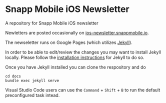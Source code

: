 # Snapp Mobile iOS Newsletter

A repository for Snapp Mobile iOS newsletter

Newletters are posted occasionally on [ios-newsletter.snappmobile.io](https://ios-newsletter.snappmobile.io/).

The newseletter runs on Google Pages (which utilizes [Jekyll](https://jekyllrb.com)).

In order to be able to edit/review the changes you may want to install Jekyll locally. Please follow the [installation instructions](https://jekyllrb.com/docs/installation/) for Jekyll to do so.

Once you have Jekyll installed you can clone the respository and do

```(zsh)
cd docs
bundle exec jekyll serve
```

Visual Studio Code users can use the `Command` + `Shift` + `B` to run the default preconfigured task intead.

<!--
<a rel="me" href="https://mastodon.social/@ios_newsletter_snapp">Mastodon</a>
-->
